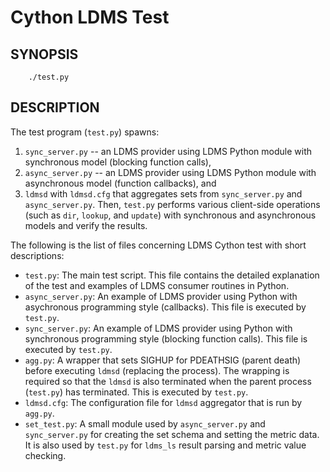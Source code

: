 Cython LDMS Test
================

SYNOPSIS
--------
```
    ./test.py
```

DESCRIPTION
-----------

The test program (`test.py`) spawns:
1. `sync_server.py` -- an LDMS provider using LDMS Python module with
   synchronous model (blocking function calls),
2. `async_server.py` -- an LDMS provider using LDMS Python module with
   asynchronous model (function callbacks), and
3. `ldmsd` with `ldmsd.cfg` that aggregates sets from `sync_server.py` and
   `async_server.py`.
Then, `test.py` performs various client-side operations (such as `dir`,
`lookup`, and `update`) with synchronous and asynchronous models and verify
the results.

The following is the list of files concerning LDMS Cython test with short
descriptions:

- `test.py`: The main test script. This file contains the detailed explanation
  of the test and examples of LDMS consumer routines in Python.
- `async_server.py`: An example of LDMS provider using Python with asychronous
  programming style (callbacks). This file is executed by `test.py`.
- `sync_server.py`: An example of LDMS provider using Python with synchronous
  programming style (blocking function calls). This file is executed by
  `test.py`.
- `agg.py`: A wrapper that sets SIGHUP for PDEATHSIG (parent death) before
  executing `ldmsd` (replacing the process). The wrapping is required so that
  the `ldmsd` is also terminated when the parent process (`test.py`) has
  terminated. This is executed by `test.py`.
- `ldmsd.cfg`: The configuration file for `ldmsd` aggregator that is run by
  `agg.py`.
- `set_test.py`: A small module used by `async_server.py` and `sync_server.py`
  for creating the set schema and setting the metric data. It is also used by
  `test.py` for `ldms_ls` result parsing and metric value checking.
